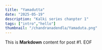 ```yaml
---
title: "Yamadutta"
date: "2025-05-19"
description: "Kalki series chanpter 1"
tags: ["intro","hello"]
thumbnail: "/chandranadendla/Yamaduta.png"
---
```


This is **Markdown** content for post #1.
EOF
